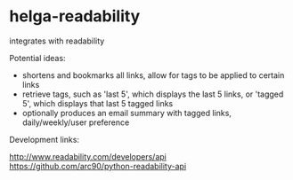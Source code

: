 helga-readability
=================

integrates with readability

Potential ideas:

* shortens and bookmarks all links, allow for tags to be applied to certain links
* retrieve tags, such as 'last 5', which displays the last 5 links, or 'tagged 5', which displays that last 5 tagged links
* optionally produces an email summary with tagged links, daily/weekly/user preference

Development links:

http://www.readability.com/developers/api
https://github.com/arc90/python-readability-api
